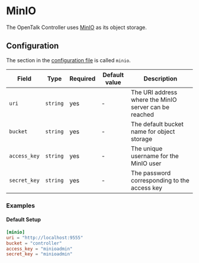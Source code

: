 # MinIO

The OpenTalk Controller uses [MinIO](https://min.io/) as its object storage.

## Configuration

The section in the [configuration file](configuration.md) is called `minio`.

| Field        | Type     | Required | Default value | Description                                           |
| ------------ | -------- | -------- | ------------- | ----------------------------------------------------- |
| `uri`        | `string` | yes      | -             | The URI address where the MinIO server can be reached |
| `bucket`     | `string` | yes      | -             | The default bucket name for object storage            |
| `access_key` | `string` | yes      | -             | The unique username for the MinIO user                |
| `secret_key` | `string` | yes      | -             | The password corresponding to the access key          |

### Examples

#### Default Setup

```toml
[minio]
uri = "http://localhost:9555"
bucket = "controller"
access_key = "minioadmin"
secret_key = "minioadmin"
```
